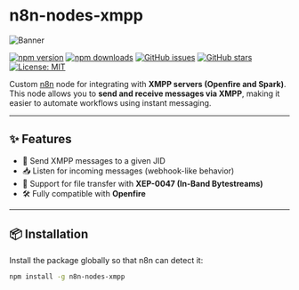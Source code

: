 # n8n-nodes-xmpp

![Banner](https://user-images.githubusercontent.com/10284570/173569848-c624317f-42b1-45a6-ab09-f0ea3c247648.png)

[![npm version](https://img.shields.io/npm/v/n8n-nodes-xmpp.svg)](https://www.npmjs.com/package/n8n-nodes-xmpp)
[![npm downloads](https://img.shields.io/npm/dt/n8n-nodes-xmpp.svg)](https://www.npmjs.com/package/n8n-nodes-xmpp)
[![GitHub issues](https://img.shields.io/github/issues/thiagovazzoler/n8n-nodes-xmpp.svg)](https://github.com/thiagovazzoler/n8n-nodes-xmpp/issues)
[![GitHub stars](https://img.shields.io/github/stars/thiagovazzoler/n8n-nodes-xmpp.svg)](https://github.com/thiagovazzoler/n8n-nodes-xmpp/stargazers)
[![License: MIT](https://img.shields.io/badge/License-MIT-yellow.svg)](LICENSE)

Custom [n8n](https://n8n.io) node for integrating with **XMPP servers (Openfire and Spark)**.  
This node allows you to **send and receive messages via XMPP**, making it easier to automate workflows using instant messaging.

---

## ✨ Features
- 🔄 Send XMPP messages to a given JID  
- 📥 Listen for incoming messages (webhook-like behavior)  
- 📎 Support for file transfer with **XEP-0047 (In-Band Bytestreams)** 
- 🛠️ Fully compatible with **Openfire** 

---

## 📦 Installation

Install the package globally so that n8n can detect it:

```bash
npm install -g n8n-nodes-xmpp
